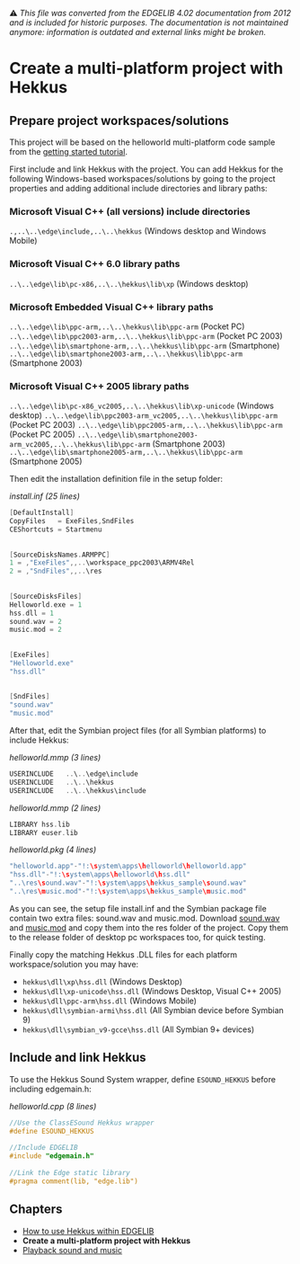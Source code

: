 :warning: _This file was converted from the EDGELIB 4.02 documentation from 2012 and is included for historic purposes. The documentation is not maintained anymore: information is outdated and external links might be broken._

# Create a multi-platform project with Hekkus

## Prepare project workspaces/solutions
This project will be based on the helloworld multi-platform code sample from the [getting started tutorial](tutorials_gettingstarted_edgeinstallation.md).

First include and link Hekkus with the project. You can add Hekkus for the following Windows-based workspaces/solutions by going to the project properties and adding additional include directories and library paths:

### Microsoft Visual C++ (all versions) include directories
`.,..\..\edge\include,..\..\hekkus` (Windows desktop and Windows Mobile)

### Microsoft Visual C++ 6.0 library paths
`..\..\edge\lib\pc-x86,..\..\hekkus\lib\xp` (Windows desktop)

### Microsoft Embedded Visual C++ library paths
`..\..\edge\lib\ppc-arm,..\..\hekkus\lib\ppc-arm` (Pocket PC) 
`..\..\edge\lib\ppc2003-arm,..\..\hekkus\lib\ppc-arm` (Pocket PC 2003) 
`..\..\edge\lib\smartphone-arm,..\..\hekkus\lib\ppc-arm` (Smartphone) 
`..\..\edge\lib\smartphone2003-arm,..\..\hekkus\lib\ppc-arm` (Smartphone 2003)

### Microsoft Visual C++ 2005 library paths
`..\..\edge\lib\pc-x86_vc2005,..\..\hekkus\lib\xp-unicode` (Windows desktop) 
`..\..\edge\lib\ppc2003-arm_vc2005,..\..\hekkus\lib\ppc-arm` (Pocket PC 2003) 
`..\..\edge\lib\ppc2005-arm,..\..\hekkus\lib\ppc-arm` (Pocket PC 2005) 
`..\..\edge\lib\smartphone2003-arm_vc2005,..\..\hekkus\lib\ppc-arm` (Smartphone 2003) 
`..\..\edge\lib\smartphone2005-arm,..\..\hekkus\lib\ppc-arm` (Smartphone 2005)

Then edit the installation definition file in the setup folder:

_install.inf (25 lines)_
```c++
[DefaultInstall]
CopyFiles   = ExeFiles,SndFiles
CEShortcuts = Startmenu
 
 
[SourceDisksNames.ARMPPC]
1 = ,"ExeFiles",,..\workspace_ppc2003\ARMV4Rel
2 = ,"SndFiles",,..\res
 
 
[SourceDisksFiles]
Helloworld.exe = 1
hss.dll = 1
sound.wav = 2
music.mod = 2
 
 
[ExeFiles]
"Helloworld.exe"
"hss.dll"
 
 
[SndFiles]
"sound.wav"
"music.mod"
```

After that, edit the Symbian project files (for all Symbian platforms) to include Hekkus:

_helloworld.mmp (3 lines)_
```c++
USERINCLUDE   ..\..\edge\include
USERINCLUDE   ..\..\hekkus
USERINCLUDE   ..\..\hekkus\include
```

_helloworld.mmp (2 lines)_
```c++
LIBRARY hss.lib
LIBRARY euser.lib
```

_helloworld.pkg (4 lines)_
```c++
"helloworld.app"-"!:\system\apps\helloworld\helloworld.app"
"hss.dll"-"!:\system\apps\helloworld\hss.dll"
"..\res\sound.wav"-"!:\system\apps\hekkus_sample\sound.wav"
"..\res\music.mod"-"!:\system\apps\hekkus_sample\music.mod"
```

As you can see, the setup file install.inf and the Symbian package file contain two extra files: sound.wav and music.mod. 
Download [sound.wav](files/sound.wav) and [music.mod](files/music.mod) and copy them into the res folder of the project. Copy them to the release folder of desktop pc workspaces too, for quick testing.

Finally copy the matching Hekkus .DLL files for each platform workspace/solution you may have:

* `hekkus\dll\xp\hss.dll` (Windows Desktop)
* `hekkus\dll\xp-unicode\hss.dll` (Windows Desktop, Visual C++ 2005)
* `hekkus\dll\ppc-arm\hss.dll` (Windows Mobile)
* `hekkus\dll\symbian-armi\hss.dll` (All Symbian device before Symbian 9)
* `hekkus\dll\symbian_v9-gcce\hss.dll` (All Symbian 9+ devices)

## Include and link Hekkus
To use the Hekkus Sound System wrapper, define `ESOUND_HEKKUS` before including edgemain.h:

_helloworld.cpp (8 lines)_
```c++
//Use the ClassESound Hekkus wrapper
#define ESOUND_HEKKUS
 
//Include EDGELIB
#include "edgemain.h"
 
//Link the Edge static library
#pragma comment(lib, "edge.lib") 
```

## Chapters
* [How to use Hekkus within EDGELIB](tutorials_hekkus_usinghekkus.md)
* **Create a multi-platform project with Hekkus**
* [Playback sound and music](tutorials_hekkus_playback.md)

